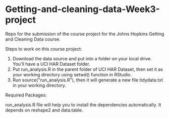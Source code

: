# Getting-and-cleaning-data-Week3-project
Repo for the submission of the course project for the Johns Hopkins Getting and Cleaning Data course.

Steps to work on this course project:
1. Download the data source and put into a folder on your local drive. You'll have a UCI HAR Dataset folder.
2. Put run_analysis.R in the parent folder of UCI HAR Dataset, then set it as your working directory using setwd() function in RStudio.
3. Run source("run_analysis.R"), then it will generate a new file tidydata.txt in your working directory.

Required Packages:

run_analysis.R file will help you to install the dependencies automatically. It depends on reshape2 and data.table. 
